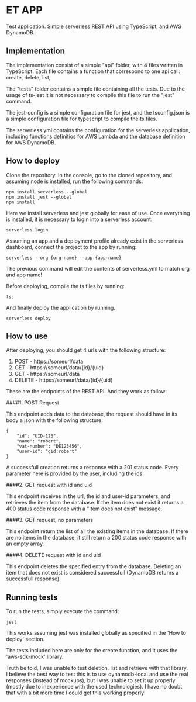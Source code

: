 # ET APP

Test application. Simple serverless REST API using TypeScript, and AWS DynamoDB.

## Implementation

The implementation consist of a simple "api" folder, with 4 files written in TypeScript. Each file
contains a function that correspond to one api call: create, delete, list, 

The "tests" folder contains a simple file containing all the tests. Due to the usage of ts-jest it
is not necessary to compile this file to run the "jest" command.

The jest-config is a simple configuration file for jest, and the tsconfig.json is a simple configuration
file for typescript to compile the ts files.

The serverless.yml  contains the configuration for the serverless application, including functions definitios
for AWS Lambda and the database definition for AWS DynamoDB.

## How to deploy

Clone the repository. In the console, go to the cloned repository, and assuming node is installed, run the following commands:

```
npm install serverless --global
npm install jest --global
npm install
```

Here we install serverless and jest globally for ease of use. Once everything is installed, it is necessary to login into a serverless account:

```
serverless login
```

Assuming an app and a deployment profile already exist in the serverless dashboard, connect the project to the app by running:

```
serverless --org {org-name} --app {app-name}
```

The previous command will edit the contents of serverless.yml to match org and app name!

Before deploying, compile the ts files by running:

```
tsc
```

And finally deploy the application by running.

```
serverless deploy
```

## How to use

After deploying, you should get 4 urls with the following structure:

   1. POST  -   https://someurl/data
   2. GET   -   https://someurl/data/{id}/{uid}
   3. GET   -   https://someurl/data
   4. DELETE -  https://someurl/data/{id}/{uid}
   
These are the endpoints of the REST API. And they work as follow:

####1. POST Request

This endpoint adds data to the database, the request should have in its body a json with the following structure:

```
{
    "id": "UID-123",
    "name": "robert",
    "vat-number": "DE123456",	
    "user-id": "gid:robert"
}
```
A successfull creation returns a response with a 201 status code. 
Every parameter here is provided by the user, including the ids.

####2. GET request with id and uid

This endpoint receives in the url, the id and user-id parameters, and retrieves the item from the database. If the item 
does not exist it returns a 400 status code response with a "Item does not exist" message.

####3. GET request, no parameters

This endpoint return the list of all the existing items in the database. If there are no
items in the database, it still return a 200 status code response with an empty array.

####4. DELETE request with id and uid

This endpoint deletes the specified entry from the database. Deleting an item that does not exist
is considered successfull (DynamoDB returns a successfull response).

## Running tests

To run the tests, simply execute the command:

```
jest
```

This works assuming jest was installed globally as specified in the 'How to deploy' section.

The tests included here are only for the create function, and it uses the 'aws-sdk-mock' library.

Truth be told, I was unable to test deletion, list and retrieve with that library. I believe
the best way to test this is to use dynamodb-local and use the real responses (instead of mockups),
but I was unable to set it up properly (mostly due to inexperience with the used technologies). I 
have no doubt that with a bit more time I could get this working properly!